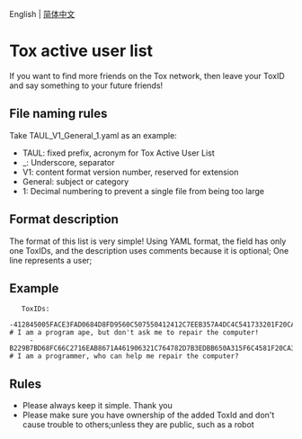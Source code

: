 English | [简体中文](./README.zh-CN.md) 

# Tox active user list
If you want to find more friends on the Tox network, then leave your ToxID and say something to your future friends!

## File naming rules
Take TAUL_V1_General_1.yaml as an example:
- TAUL: fixed prefix, acronym for Tox Active User List
- _: Underscore, separator
- V1: content format version number, reserved for extension
- General: subject or category
- 1: Decimal numbering to prevent a single file from being too large

## Format description
The format of this list is very simple! Using YAML format, the field has only one ToxIDs, and the description uses comments because it is optional;
One line represents a user;

## Example
```
   ToxIDs:
     -412845005FACE3FAD0684D8FD9560C507550412412C7EEB357A4DC4C541733201F20CA3D015D # I am a program ape, but don't ask me to repair the computer!
     -B229B7BD68FC66C2716EAB8671A461906321C764782D7B3EDBB650A315F6C4581F20CA3D015D # I am a programmer, who can help me repair the computer?
```

## Rules
- Please always keep it simple. Thank you
- Please make sure you have ownership of the added ToxId and don't cause trouble to others;unless they are public, such as a robot
